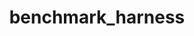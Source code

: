 ---
permalink: /engineering/projects/benchmark_harness/
project_link_name: benchmark_harness
project_url: https://github.com/Linaro/benchmark_harness
statsAvailable: 'true'
title: benchmark_harness
---